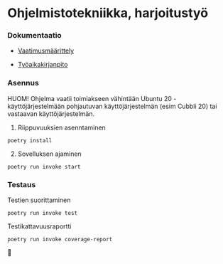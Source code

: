 # Ohjelmistotekniikka, harjoitustyö

### Dokumentaatio

<!-- * [Käyttöohje](https://github.com/Noissi/ot_harjoitustyo/blob/master/KorttiKube/dokumentaatio/kayttoohje.md)-->

* [Vaatimusmäärittely](https://github.com/Noissi/ot_harjoitustyo/blob/master/KorttiKube/dokumentaatio/vaatimusmaarittely.md)

<!-- * [Arkkitehtuurikuvaus](https://github.com/Noissi/ot_harjoitustyo/blob/master/KorttiKube/dokumentaatio/arkkitehtuurikuvaus.md)-->

<!-- * [Testaus](https://github.com/Noissi/ot_harjoitustyo/blob/master/KorttiKube/dokumentaatio/testaus.md) -->

* [Työaikakirjanpito](https://github.com/Noissi/ot_harjoitustyo/blob/master/KorttiKube/dokumentaatio/tyoaikakirjanpito.md)

### Asennus
HUOM! Ohjelma vaatii toimiakseen vähintään Ubuntu 20 -käyttöjärjestelmään pohjautuvan käyttöjärjestelmän (esim Cubbli 20) tai vastaavan käyttöjärjestelmän.

1. Riippuvuuksien asenntaminen
```
poetry install
```

2. Sovelluksen ajaminen
```
poetry run invoke start
```

### Testaus
Testien suorittaminen
```
poetry run invoke test
```
Testikattavuusraportti
```
poetry run invoke coverage-report
```

:chicken: 

